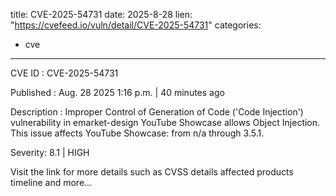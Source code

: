  
title: CVE-2025-54731
date: 2025-8-28
lien: "https://cvefeed.io/vuln/detail/CVE-2025-54731"
categories:
  - cve
---

CVE ID : CVE-2025-54731

Published :  Aug. 28
2025
1:16 p.m. | 40 minutes ago

Description : Improper Control of Generation of Code ('Code Injection') vulnerability in emarket-design YouTube Showcase allows Object Injection. This issue affects YouTube Showcase: from n/a through 3.5.1.

Severity: 8.1 | HIGH

Visit the link for more details
such as CVSS details
affected products
timeline
and more...
